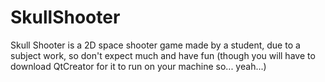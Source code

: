 # SkullShooter

Skull Shooter is a 2D space shooter game made by a student, due to a subject work, so don't expect much and have fun (though you will have to download QtCreator for it to run on your machine so... yeah...)
